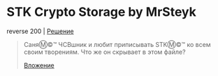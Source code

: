 # STK Crypto Storage by MrSteyk

reverse 200 | [Решение](WRITEUP.md)

> СаняⓂ©™ ЧСВшник и любит приписывать STKⓂ©™ ко всем своим творениям. Что же он скрывает в этом файле?
>
> [Вложение](public/stk_cs.exe)
